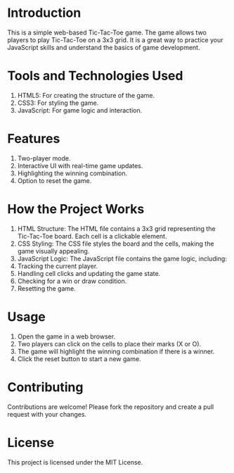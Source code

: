 # Introduction
This is a simple web-based Tic-Tac-Toe game. The game allows two players to play Tic-Tac-Toe on a 3x3 grid. It is a great way to practice your JavaScript skills and understand the basics of game development.

# Tools and Technologies Used
1. HTML5: For creating the structure of the game.
2. CSS3: For styling the game.
3. JavaScript: For game logic and interaction.

# Features
1. Two-player mode.
2. Interactive UI with real-time game updates.
3. Highlighting the winning combination.
4. Option to reset the game.

# How the Project Works
1. HTML Structure: The HTML file contains a 3x3 grid representing the Tic-Tac-Toe board. Each cell is a clickable element.
2. CSS Styling: The CSS file styles the board and the cells, making the game visually appealing.
3. JavaScript Logic: The JavaScript file contains the game logic, including:
4. Tracking the current player.
5. Handling cell clicks and updating the game state.
6. Checking for a win or draw condition.
7. Resetting the game.

# Usage
1. Open the game in a web browser.
2. Two players can click on the cells to place their marks (X or O).
3. The game will highlight the winning combination if there is a winner.
4. Click the reset button to start a new game.

# Contributing
Contributions are welcome! Please fork the repository and create a pull request with your changes.

# License
This project is licensed under the MIT License.

